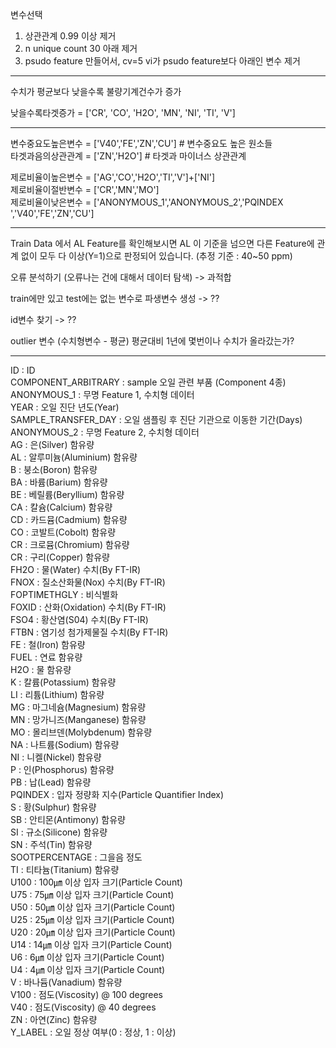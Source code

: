 변수선택

1. 상관관계 0.99 이상 제거 
2. n unique count 30 아래 제거 
3. psudo feature 만들어서, cv=5 vi가 psudo feature보다 아래인 변수 제거 

****

수치가 평균보다 낮을수록
불량기계건수가 증가 

낮을수록타겟증가 = ['CR', 'CO', 'H2O', 'MN', 'NI', 'TI', 'V']

****

변수중요도높은변수 = ['V40','FE','ZN','CU'] # 변수중요도 높은 원소들 <br>
타겟과음의상관관계 = ['ZN','H2O'] # 타겟과 마이너스 상관관계 <br>

제로비율이높은변수 = ['AG','CO','H2O','TI','V']+['NI']<br>
제로비율이절반변수 = ['CR','MN','MO']<br>
제로비율이낮은변수 = ['ANONYMOUS_1','ANONYMOUS_2','PQINDEX ','V40','FE','ZN','CU']<br>

****

Train Data 에서 AL Feature를 확인해보시면
AL 이 기준을 넘으면 다른 Feature에 관계 없이 모두 다 이상(Y=1)으로 판정되어 있습니다. (추정 기준 : 40~50 ppm)


오류 분석하기 (오류나는 건에 대해서 데이터 탐색)
-> 과적합 

train에만 있고 test에는 없는 변수로 파생변수 생성 
-> ??

id변수 찾기
-> ??

outlier 변수
(수치형변수 - 평균) 평균대비 1년에 몇번이나 수치가 올라갔는가?

****

ID : ID<br>
COMPONENT_ARBITRARY : sample 오일 관련 부품 (Component 4종)<br>
ANONYMOUS_1 : 무명 Feature 1, 수치형 데이터<br>
YEAR : 오일 진단 년도(Year)<br>
SAMPLE_TRANSFER_DAY : 오일 샘플링 후 진단 기관으로 이동한 기간(Days)<br>
ANONYMOUS_2 : 무명 Feature 2, 수치형 데이터<br>
AG : 은(Silver) 함유량<br>
AL : 알루미늄(Aluminium) 함유량<br>
B : 붕소(Boron) 함유량<br>
BA : 바륨(Barium) 함유량<br>
BE : 베릴륨(Beryllium) 함유량<br>
CA : 칼슘(Calcium) 함유량<br>
CD : 카드뮴(Cadmium) 함유량<br>
CO : 코발트(Cobolt) 함유량<br>
CR : 크로뮴(Chromium) 함유량<br>
CR : 구리(Copper) 함유량<br>
FH2O : 물(Water) 수치(By FT-IR)<br>
FNOX : 질소산화물(Nox) 수치(By FT-IR)<br>
FOPTIMETHGLY : 비식별화<br>
FOXID : 산화(Oxidation) 수치(By FT-IR)<br>
FSO4 : 황산염(S04) 수치(By FT-IR)<br>
FTBN : 염기성 첨가제물질 수치(By FT-IR)<br>
FE : 철(Iron) 함유량<br>
FUEL : 연료 함유량<br>
H2O : 물 함유량<br>
K : 칼륨(Potassium) 함유량<br>
LI : 리튬(Lithium) 함유량<br>
MG : 마그네슘(Magnesium) 함유량<br>
MN : 망가니즈(Manganese) 함유량<br>
MO : 몰리브덴(Molybdenum) 함유량<br>
NA : 나트륨(Sodium) 함유량<br>
NI : 니켈(Nickel) 함유량<br>
P : 인(Phosphorus) 함유량<br>
PB : 납(Lead) 함유량<br>
PQINDEX : 입자 정량화 지수(Particle Quantifier Index)<br>
S : 황(Sulphur) 함유량<br>
SB : 안티몬(Antimony) 함유량<br>
SI : 규소(Silicone) 함유량<br>
SN : 주석(Tin) 함유량<br>
SOOTPERCENTAGE : 그을음 정도<br>
TI : 티타늄(Titanium) 함유량<br>
U100 : 100㎛ 이상 입자 크기(Particle Count)<br>
U75 : 75㎛ 이상 입자 크기(Particle Count)<br>
U50 : 50㎛ 이상 입자 크기(Particle Count)<br>
U25 : 25㎛ 이상 입자 크기(Particle Count)<br>
U20 : 20㎛ 이상 입자 크기(Particle Count)<br>
U14 : 14㎛ 이상 입자 크기(Particle Count)<br>
U6 : 6㎛ 이상 입자 크기(Particle Count)<br>
U4 : 4㎛ 이상 입자 크기(Particle Count)<br>
V : 바나듐(Vanadium) 함유량<br>
V100 : 점도(Viscosity) @ 100 degrees<br>
V40 : 점도(Viscosity) @ 40 degrees<br>
ZN : 아연(Zinc) 함유량<br>
Y_LABEL : 오일 정상 여부(0 : 정상, 1 : 이상)<br>

